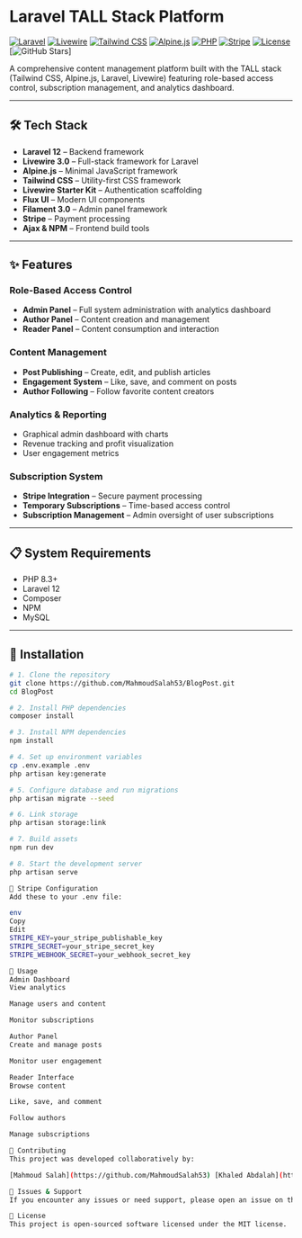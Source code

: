 # Laravel TALL Stack Platform

[![Laravel](https://img.shields.io/badge/Laravel-12.x-ff2d20?logo=laravel&logoColor=white)](https://laravel.com)
[![Livewire](https://img.shields.io/badge/Livewire-3.x-purple?logo=laravel&logoColor=white)](https://livewire.laravel.com)
[![Tailwind CSS](https://img.shields.io/badge/TailwindCSS-3.x-06b6d4?logo=tailwindcss&logoColor=white)](https://tailwindcss.com)
[![Alpine.js](https://img.shields.io/badge/Alpine.js-latest-8bc0d0?logo=alpine.js&logoColor=white)](https://alpinejs.dev)
[![PHP](https://img.shields.io/badge/PHP-8.3%2B-777bb4?logo=php&logoColor=white)](https://www.php.net)
[![Stripe](https://img.shields.io/badge/Stripe-Integrated-635bff?logo=stripe&logoColor=white)](https://stripe.com)
[![License](https://img.shields.io/badge/License-MIT-brightgreen.svg)](LICENSE)
[![GitHub Stars](https://img.shields.io/github/stars/MahmoudSalah53/BlogPost?style=social)]

A comprehensive content management platform built with the TALL stack (Tailwind CSS, Alpine.js, Laravel, Livewire) featuring role-based access control, subscription management, and analytics dashboard.

---

## 🛠️ Tech Stack

- **Laravel 12** – Backend framework  
- **Livewire 3.0** – Full-stack framework for Laravel  
- **Alpine.js** – Minimal JavaScript framework  
- **Tailwind CSS** – Utility-first CSS framework  
- **Livewire Starter Kit** – Authentication scaffolding  
- **Flux UI** – Modern UI components  
- **Filament 3.0** – Admin panel framework  
- **Stripe** – Payment processing  
- **Ajax & NPM** – Frontend build tools  

---

## ✨ Features

### Role-Based Access Control
- **Admin Panel** – Full system administration with analytics dashboard
- **Author Panel** – Content creation and management
- **Reader Panel** – Content consumption and interaction

### Content Management
- **Post Publishing** – Create, edit, and publish articles
- **Engagement System** – Like, save, and comment on posts
- **Author Following** – Follow favorite content creators

### Analytics & Reporting
- Graphical admin dashboard with charts
- Revenue tracking and profit visualization
- User engagement metrics

### Subscription System
- **Stripe Integration** – Secure payment processing
- **Temporary Subscriptions** – Time-based access control
- **Subscription Management** – Admin oversight of user subscriptions

---

## 📋 System Requirements

- PHP 8.3+
- Laravel 12
- Composer
- NPM
- MySQL

---

## 🚀 Installation

```bash
# 1. Clone the repository
git clone https://github.com/MahmoudSalah53/BlogPost.git
cd BlogPost

# 2. Install PHP dependencies
composer install

# 3. Install NPM dependencies
npm install

# 4. Set up environment variables
cp .env.example .env
php artisan key:generate

# 5. Configure database and run migrations
php artisan migrate --seed

# 6. Link storage
php artisan storage:link

# 7. Build assets
npm run dev

# 8. Start the development server
php artisan serve

🔧 Stripe Configuration
Add these to your .env file:

env
Copy
Edit
STRIPE_KEY=your_stripe_publishable_key
STRIPE_SECRET=your_stripe_secret_key
STRIPE_WEBHOOK_SECRET=your_webhook_secret_key

📱 Usage
Admin Dashboard
View analytics

Manage users and content

Monitor subscriptions

Author Panel
Create and manage posts

Monitor user engagement

Reader Interface
Browse content

Like, save, and comment

Follow authors

Manage subscriptions

🤝 Contributing
This project was developed collaboratively by:

[Mahmoud Salah](https://github.com/MahmoudSalah53) [Khaled Abdalah](https://github.com/khaledAbdalah)

🐛 Issues & Support
If you encounter any issues or need support, please open an issue on the GitHub repository.

📄 License
This project is open-sourced software licensed under the MIT license.

